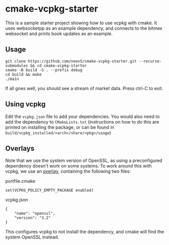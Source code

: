 # cmake-vcpkg-starter

This is a sample starter project showing how to use vcpkg with cmake. It uses 
websocketpp as an example dependency, and connects to the bitmex websocket and 
prints book updates as an example.

## Usage

```
git clone https://github.com/neov5/cmake-vcpkg-starter.git --recurse-submodules && cd cmake-vcpkg-starter
cmake -B build -S . --prefix debug
cd build && make
./main
```

If all goes well, you should see a stream of market data. Press ctrl-C to exit.

## Using vcpkg

Edit the `vcpkg.json` file to add your dependencies. You would also need to add 
the dependency to `CMakeLists.txt` (instructions on how to do this are printed 
on installing the package, or can be found in `build/vcpkg_installed/<arch>/share/<pkg>/usage`)

## Overlays

Note that we use the system version of OpenSSL, as using a preconfigured
dependency doesn't work on some systems. To work around this with vcpkg, we use 
an [overlay](https://learn.microsoft.com/en-us/vcpkg/concepts/overlay-ports),
containing the following two files:

portfile.cmake
```
set(VCPKG_POLICY_EMPTY_PACKAGE enabled)
```

vcpkg.json
```
{
    "name": "openssl",
    "version": "3.2"
}
```

This configures vcpkg to not install the dependency, and cmake will find the 
system OpenSSL instead.
